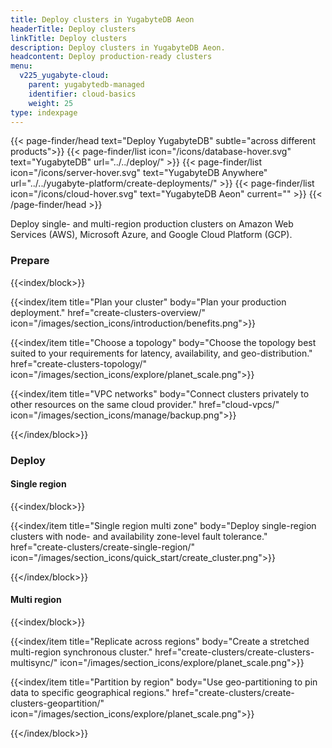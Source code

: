 ```yaml
---
title: Deploy clusters in YugabyteDB Aeon
headerTitle: Deploy clusters
linkTitle: Deploy clusters
description: Deploy clusters in YugabyteDB Aeon.
headcontent: Deploy production-ready clusters
menu:
  v225_yugabyte-cloud:
    parent: yugabytedb-managed
    identifier: cloud-basics
    weight: 25
type: indexpage
---
```


{{< page-finder/head text="Deploy YugabyteDB" subtle="across different products">}}
  {{< page-finder/list icon="/icons/database-hover.svg" text="YugabyteDB" url="../../deploy/" >}}
  {{< page-finder/list icon="/icons/server-hover.svg" text="YugabyteDB Anywhere" url="../../yugabyte-platform/create-deployments/" >}}
  {{< page-finder/list icon="/icons/cloud-hover.svg" text="YugabyteDB Aeon" current="" >}}
{{< /page-finder/head >}}

Deploy single- and multi-region production clusters on Amazon Web Services (AWS), Microsoft Azure, and Google Cloud Platform (GCP).

### Prepare

{{<index/block>}}

  {{<index/item
    title="Plan your cluster"
    body="Plan your production deployment."
    href="create-clusters-overview/"
    icon="/images/section_icons/introduction/benefits.png">}}

  {{<index/item
    title="Choose a topology"
    body="Choose the topology best suited to your requirements for latency, availability, and geo-distribution."
    href="create-clusters-topology/"
    icon="/images/section_icons/explore/planet_scale.png">}}

  {{<index/item
    title="VPC networks"
    body="Connect clusters privately to other resources on the same cloud provider."
    href="cloud-vpcs/"
    icon="/images/section_icons/manage/backup.png">}}

{{</index/block>}}

### Deploy

#### Single region

{{<index/block>}}

  {{<index/item
    title="Single region multi zone"
    body="Deploy single-region clusters with node- and availability zone-level fault tolerance."
    href="create-clusters/create-single-region/"
    icon="/images/section_icons/quick_start/create_cluster.png">}}

{{</index/block>}}

#### Multi region

{{<index/block>}}

  {{<index/item
    title="Replicate across regions"
    body="Create a stretched multi-region synchronous cluster."
    href="create-clusters/create-clusters-multisync/"
    icon="/images/section_icons/explore/planet_scale.png">}}

  {{<index/item
    title="Partition by region"
    body="Use geo-partitioning to pin data to specific geographical regions."
    href="create-clusters/create-clusters-geopartition/"
    icon="/images/section_icons/explore/planet_scale.png">}}

{{</index/block>}}
